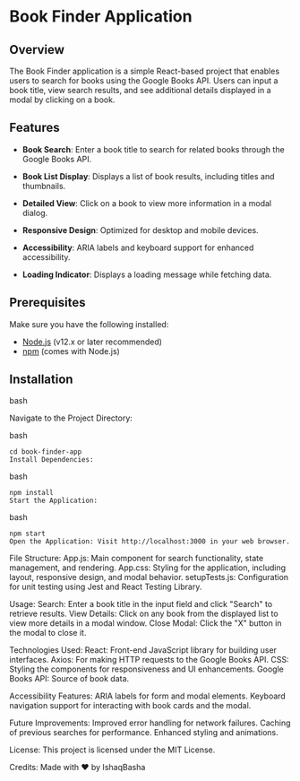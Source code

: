 # Book Finder Application

## Overview
The Book Finder application is a simple React-based project that enables users to search for books using the Google Books API. Users can input a book title, view search results, and see additional details displayed in a modal by clicking on a book.

## Features
- **Book Search**: Enter a book title to search for related books through the Google Books API.

- **Book List Display**: Displays a list of book results, including titles and thumbnails.

- **Detailed View**: Click on a book to view more information in a modal dialog.

- **Responsive Design**: Optimized for desktop and mobile devices.

- **Accessibility**: ARIA labels and keyboard support for enhanced accessibility.

- **Loading Indicator**: Displays a loading message while fetching data.

## Prerequisites
Make sure you have the following installed:
- [Node.js](https://nodejs.org/) (v12.x or later recommended)
- [npm](https://www.npmjs.com/) (comes with Node.js)

## Installation

bash

   Navigate to the Project Directory:

bash

    cd book-finder-app
    Install Dependencies:
    
bash

    npm install
    Start the Application:

bash

    npm start
    Open the Application: Visit http://localhost:3000 in your web browser.

File Structure:
    App.js: Main component for search functionality, state management, and rendering.
    App.css: Styling for the application, including layout, responsive design, and modal behavior.
    setupTests.js: Configuration for unit testing using Jest and React Testing Library.

Usage:
    Search: Enter a book title in the input field and click "Search" to retrieve results.
    View Details: Click on any book from the displayed list to view more details in a modal window.
    Close Modal: Click the "X" button in the modal to close it.

Technologies Used:
    React: Front-end JavaScript library for building user interfaces.
    Axios: For making HTTP requests to the Google Books API.
    CSS: Styling the components for responsiveness and UI enhancements.
    Google Books API: Source of book data.

Accessibility Features:
    ARIA labels for form and modal elements.
    Keyboard navigation support for interacting with book cards and the modal.

Future Improvements:
    Improved error handling for network failures.
    Caching of previous searches for performance.
    Enhanced styling and animations.

License:
This project is licensed under the MIT License.

Credits:
Made with ❤️ by IshaqBasha